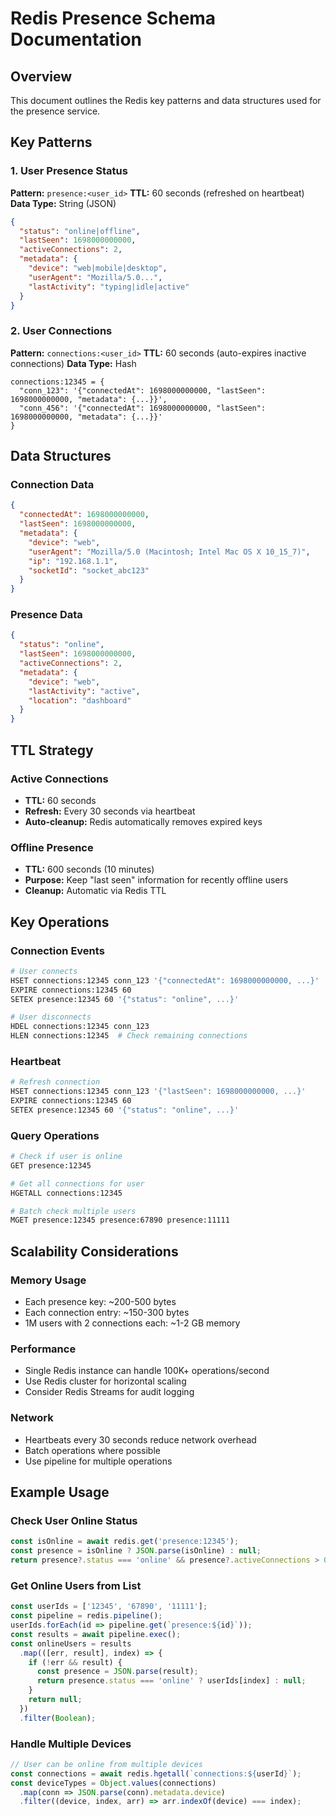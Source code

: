 # Redis Presence Schema Documentation

## Overview
This document outlines the Redis key patterns and data structures used for the presence service.

## Key Patterns

### 1. User Presence Status
**Pattern:** `presence:<user_id>`
**TTL:** 60 seconds (refreshed on heartbeat)
**Data Type:** String (JSON)

```json
{
  "status": "online|offline",
  "lastSeen": 1698000000000,
  "activeConnections": 2,
  "metadata": {
    "device": "web|mobile|desktop",
    "userAgent": "Mozilla/5.0...",
    "lastActivity": "typing|idle|active"
  }
}
```

### 2. User Connections
**Pattern:** `connections:<user_id>`
**TTL:** 60 seconds (auto-expires inactive connections)
**Data Type:** Hash

```
connections:12345 = {
  "conn_123": '{"connectedAt": 1698000000000, "lastSeen": 1698000000000, "metadata": {...}}',
  "conn_456": '{"connectedAt": 1698000000000, "lastSeen": 1698000000000, "metadata": {...}}'
}
```

## Data Structures

### Connection Data
```json
{
  "connectedAt": 1698000000000,
  "lastSeen": 1698000000000,
  "metadata": {
    "device": "web",
    "userAgent": "Mozilla/5.0 (Macintosh; Intel Mac OS X 10_15_7)",
    "ip": "192.168.1.1",
    "socketId": "socket_abc123"
  }
}
```

### Presence Data
```json
{
  "status": "online",
  "lastSeen": 1698000000000,
  "activeConnections": 2,
  "metadata": {
    "device": "web",
    "lastActivity": "active",
    "location": "dashboard"
  }
}
```

## TTL Strategy

### Active Connections
- **TTL:** 60 seconds
- **Refresh:** Every 30 seconds via heartbeat
- **Auto-cleanup:** Redis automatically removes expired keys

### Offline Presence
- **TTL:** 600 seconds (10 minutes)
- **Purpose:** Keep "last seen" information for recently offline users
- **Cleanup:** Automatic via Redis TTL

## Key Operations

### Connection Events
```bash
# User connects
HSET connections:12345 conn_123 '{"connectedAt": 1698000000000, ...}'
EXPIRE connections:12345 60
SETEX presence:12345 60 '{"status": "online", ...}'

# User disconnects
HDEL connections:12345 conn_123
HLEN connections:12345  # Check remaining connections
```

### Heartbeat
```bash
# Refresh connection
HSET connections:12345 conn_123 '{"lastSeen": 1698000000000, ...}'
EXPIRE connections:12345 60
SETEX presence:12345 60 '{"status": "online", ...}'
```

### Query Operations
```bash
# Check if user is online
GET presence:12345

# Get all connections for user
HGETALL connections:12345

# Batch check multiple users
MGET presence:12345 presence:67890 presence:11111
```

## Scalability Considerations

### Memory Usage
- Each presence key: ~200-500 bytes
- Each connection entry: ~150-300 bytes
- 1M users with 2 connections each: ~1-2 GB memory

### Performance
- Single Redis instance can handle 100K+ operations/second
- Use Redis cluster for horizontal scaling
- Consider Redis Streams for audit logging

### Network
- Heartbeats every 30 seconds reduce network overhead
- Batch operations where possible
- Use pipeline for multiple operations

## Example Usage

### Check User Online Status
```javascript
const isOnline = await redis.get('presence:12345');
const presence = isOnline ? JSON.parse(isOnline) : null;
return presence?.status === 'online' && presence?.activeConnections > 0;
```

### Get Online Users from List
```javascript
const userIds = ['12345', '67890', '11111'];
const pipeline = redis.pipeline();
userIds.forEach(id => pipeline.get(`presence:${id}`));
const results = await pipeline.exec();
const onlineUsers = results
  .map(([err, result], index) => {
    if (!err && result) {
      const presence = JSON.parse(result);
      return presence.status === 'online' ? userIds[index] : null;
    }
    return null;
  })
  .filter(Boolean);
```

### Handle Multiple Devices
```javascript
// User can be online from multiple devices
const connections = await redis.hgetall(`connections:${userId}`);
const deviceTypes = Object.values(connections)
  .map(conn => JSON.parse(conn).metadata.device)
  .filter((device, index, arr) => arr.indexOf(device) === index);
```